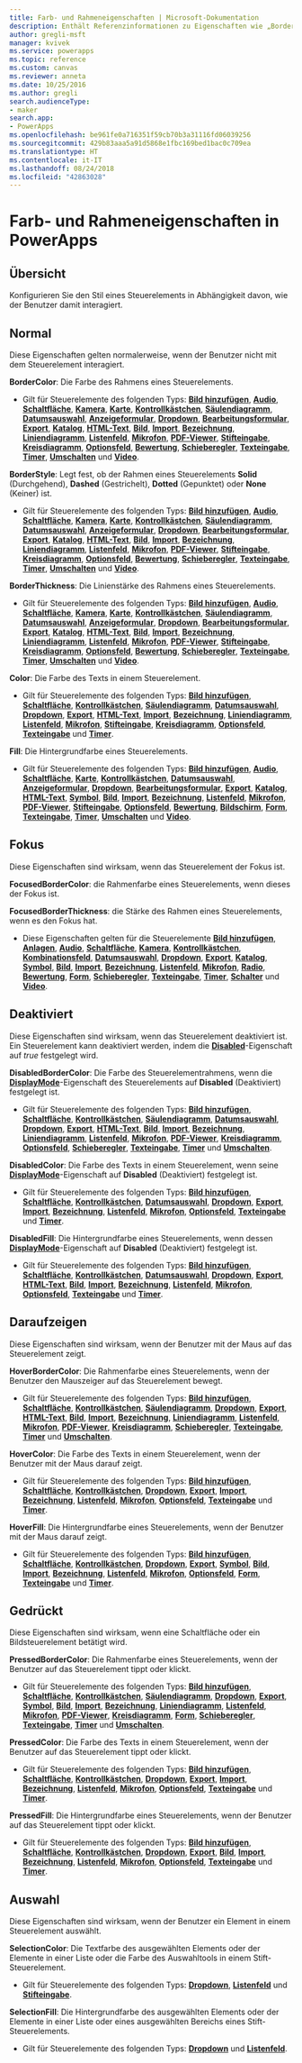 ```yaml
---
title: Farb- und Rahmeneigenschaften | Microsoft-Dokumentation
description: Enthält Referenzinformationen zu Eigenschaften wie „BorderColor“, „HoverBorderColor“ und „PressedBorderColor“.
author: gregli-msft
manager: kvivek
ms.service: powerapps
ms.topic: reference
ms.custom: canvas
ms.reviewer: anneta
ms.date: 10/25/2016
ms.author: gregli
search.audienceType:
- maker
search.app:
- PowerApps
ms.openlocfilehash: be961fe0a716351f59cb70b3a31116fd06039256
ms.sourcegitcommit: 429b83aaa5a91d5868e1fbc169bed1bac0c709ea
ms.translationtype: HT
ms.contentlocale: it-IT
ms.lasthandoff: 08/24/2018
ms.locfileid: "42863028"
---
```

# <a name="color-and-border-properties-in-powerapps"></a>Farb- und Rahmeneigenschaften in PowerApps
## <a name="overview"></a>Übersicht
Konfigurieren Sie den Stil eines Steuerelements in Abhängigkeit davon, wie der Benutzer damit interagiert.

## <a name="normal"></a>Normal
Diese Eigenschaften gelten normalerweise, wenn der Benutzer nicht mit dem Steuerelement interagiert.

**BorderColor**: Die Farbe des Rahmens eines Steuerelements.

* Gilt für Steuerelemente des folgenden Typs: **[Bild hinzufügen](control-add-picture.md)**, **[Audio](control-audio-video.md)**, **[Schaltfläche](control-button.md)**, **[Kamera](control-camera.md)**, **[Karte](control-card.md)**, **[Kontrollkästchen](control-check-box.md)**, **[Säulendiagramm](control-column-line-chart.md)**, **[Datumsauswahl](control-date-picker.md)**, **[Anzeigeformular](control-form-detail.md)**, **[Dropdown](control-drop-down.md)**, **[Bearbeitungsformular](control-form-detail.md)**, **[Export](control-export-import.md)**, **[Katalog](control-gallery.md)**, **[HTML-Text](control-html-text.md)**, **[Bild](control-image.md)**, **[Import](control-export-import.md)**, **[Bezeichnung](control-text-box.md)**, **[Liniendiagramm](control-column-line-chart.md)**, **[Listenfeld](control-list-box.md)**, **[Mikrofon](control-microphone.md)**, **[PDF-Viewer](control-pdf-viewer.md)**, **[Stifteingabe](control-pen-input.md)**, **[Kreisdiagramm](control-pie-chart.md)**, **[Optionsfeld](control-radio.md)**, **[Bewertung](control-rating.md)**, **[Schieberegler](control-slider.md)**, **[Texteingabe](control-text-input.md)**, **[Timer](control-timer.md)**, **[Umschalten](control-toggle.md)** und **[Video](control-audio-video.md)**.

**BorderStyle**: Legt fest, ob der Rahmen eines Steuerelements **Solid** (Durchgehend), **Dashed** (Gestrichelt), **Dotted** (Gepunktet) oder **None** (Keiner) ist.

* Gilt für Steuerelemente des folgenden Typs: **[Bild hinzufügen](control-add-picture.md)**, **[Audio](control-audio-video.md)**, **[Schaltfläche](control-button.md)**, **[Kamera](control-camera.md)**, **[Karte](control-card.md)**, **[Kontrollkästchen](control-check-box.md)**, **[Säulendiagramm](control-column-line-chart.md)**, **[Datumsauswahl](control-date-picker.md)**, **[Anzeigeformular](control-form-detail.md)**, **[Dropdown](control-drop-down.md)**, **[Bearbeitungsformular](control-form-detail.md)**, **[Export](control-export-import.md)**, **[Katalog](control-gallery.md)**, **[HTML-Text](control-html-text.md)**, **[Bild](control-image.md)**, **[Import](control-export-import.md)**, **[Bezeichnung](control-text-box.md)**, **[Liniendiagramm](control-column-line-chart.md)**, **[Listenfeld](control-list-box.md)**, **[Mikrofon](control-microphone.md)**, **[PDF-Viewer](control-pdf-viewer.md)**, **[Stifteingabe](control-pen-input.md)**, **[Kreisdiagramm](control-pie-chart.md)**, **[Optionsfeld](control-radio.md)**, **[Bewertung](control-rating.md)**, **[Schieberegler](control-slider.md)**, **[Texteingabe](control-text-input.md)**, **[Timer](control-timer.md)**, **[Umschalten](control-toggle.md)** und **[Video](control-audio-video.md)**.

**BorderThickness**: Die Linienstärke des Rahmens eines Steuerelements.

* Gilt für Steuerelemente des folgenden Typs: **[Bild hinzufügen](control-add-picture.md)**, **[Audio](control-audio-video.md)**, **[Schaltfläche](control-button.md)**, **[Kamera](control-camera.md)**, **[Karte](control-card.md)**, **[Kontrollkästchen](control-check-box.md)**, **[Säulendiagramm](control-column-line-chart.md)**, **[Datumsauswahl](control-date-picker.md)**, **[Anzeigeformular](control-form-detail.md)**, **[Dropdown](control-drop-down.md)**, **[Bearbeitungsformular](control-form-detail.md)**, **[Export](control-export-import.md)**, **[Katalog](control-gallery.md)**, **[HTML-Text](control-html-text.md)**, **[Bild](control-image.md)**, **[Import](control-export-import.md)**, **[Bezeichnung](control-text-box.md)**, **[Liniendiagramm](control-column-line-chart.md)**, **[Listenfeld](control-list-box.md)**, **[Mikrofon](control-microphone.md)**, **[PDF-Viewer](control-pdf-viewer.md)**, **[Stifteingabe](control-pen-input.md)**, **[Kreisdiagramm](control-pie-chart.md)**, **[Optionsfeld](control-radio.md)**, **[Bewertung](control-rating.md)**, **[Schieberegler](control-slider.md)**, **[Texteingabe](control-text-input.md)**, **[Timer](control-timer.md)**, **[Umschalten](control-toggle.md)** und **[Video](control-audio-video.md)**.

**Color**: Die Farbe des Texts in einem Steuerelement.

* Gilt für Steuerelemente des folgenden Typs: **[Bild hinzufügen](control-add-picture.md)**, **[Schaltfläche](control-button.md)**, **[Kontrollkästchen](control-check-box.md)**, **[Säulendiagramm](control-column-line-chart.md)**, **[Datumsauswahl](control-date-picker.md)**, **[Dropdown](control-drop-down.md)**, **[Export](control-export-import.md)**, **[HTML-Text](control-html-text.md)**, **[Import](control-export-import.md)**, **[Bezeichnung](control-text-box.md)**, **[Liniendiagramm](control-column-line-chart.md)**, **[Listenfeld](control-list-box.md)**, **[Mikrofon](control-microphone.md)**, **[Stifteingabe](control-pen-input.md)**, **[Kreisdiagramm](control-pie-chart.md)**, **[Optionsfeld](control-radio.md)**, **[Texteingabe](control-text-input.md)** und **[Timer](control-timer.md)**.

**Fill**: Die Hintergrundfarbe eines Steuerelements.

* Gilt für Steuerelemente des folgenden Typs: **[Bild hinzufügen](control-add-picture.md)**, **[Audio](control-audio-video.md)**, **[Schaltfläche](control-button.md)**, **[Karte](control-card.md)**, **[Kontrollkästchen](control-check-box.md)**, **[Datumsauswahl](control-date-picker.md)**, **[Anzeigeformular](control-form-detail.md)**, **[Dropdown](control-drop-down.md)**, **[Bearbeitungsformular](control-form-detail.md)**, **[Export](control-export-import.md)**, **[Katalog](control-gallery.md)**, **[HTML-Text](control-html-text.md)**, **[Symbol](control-shapes-icons.md)**, **[Bild](control-image.md)**, **[Import](control-export-import.md)**, **[Bezeichnung](control-text-box.md)**, **[Listenfeld](control-list-box.md)**, **[Mikrofon](control-microphone.md)**, **[PDF-Viewer](control-pdf-viewer.md)**, **[Stifteingabe](control-pen-input.md)**, **[Optionsfeld](control-radio.md)**, **[Bewertung](control-rating.md)**, **[Bildschirm](control-screen.md)**, **[Form](control-shapes-icons.md)**, **[Texteingabe](control-text-input.md)**, **[Timer](control-timer.md)**, **[Umschalten](control-toggle.md)** und **[Video](control-audio-video.md)**.

## <a name="focused"></a>Fokus
Diese Eigenschaften sind wirksam, wenn das Steuerelement der Fokus ist.

**FocusedBorderColor**: die Rahmenfarbe eines Steuerelements, wenn dieses der Fokus ist.

**FocusedBorderThickness**: die Stärke des Rahmen eines Steuerelements, wenn es den Fokus hat.

* Diese Eigenschaften gelten für die Steuerelemente **[Bild hinzufügen](control-add-picture.md)**, **[Anlagen](control-attachments.md)**, **[Audio](control-audio-video.md)**, **[Schaltfläche](control-button.md)**, **[Kamera](control-camera.md)**, **[Kontrollkästchen](control-check-box.md)**, **[Kombinationsfeld](control-combo-box.md)**, **[Datumsauswahl](control-date-picker.md)**, **[Dropdown](control-drop-down.md)**, **[Export](control-export-import.md)**, **[Katalog](control-gallery.md)**, **[Symbol](control-shapes-icons.md)**, **[Bild](control-image.md)**, **[Import](control-export-import.md)**, **[Bezeichnung](control-text-box.md)**, **[Listenfeld](control-list-box.md)**, **[Mikrofon](control-microphone.md)**, **[Radio](control-radio.md)**, **[Bewertung](control-rating.md)**, **[Form](control-shapes-icons.md)**, **[Schieberegler](control-slider.md)**, **[Texteingabe](control-text-input.md)**, **[Timer](control-timer.md)**, **[Schalter](control-toggle.md)** und **[Video](control-audio-video.md)**.

## <a name="disabled"></a>Deaktiviert
Diese Eigenschaften sind wirksam, wenn das Steuerelement deaktiviert ist.  Ein Steuerelement kann deaktiviert werden, indem die **[Disabled](properties-core.md)**-Eigenschaft auf *true* festgelegt wird.

**DisabledBorderColor**: Die Farbe des Steuerelementrahmens, wenn die **[DisplayMode](properties-core.md)**-Eigenschaft des Steuerelements auf **Disabled** (Deaktiviert) festgelegt ist.

* Gilt für Steuerelemente des folgenden Typs: **[Bild hinzufügen](control-add-picture.md)**, **[Schaltfläche](control-button.md)**, **[Kontrollkästchen](control-check-box.md)**, **[Säulendiagramm](control-column-line-chart.md)**, **[Datumsauswahl](control-date-picker.md)**, **[Dropdown](control-drop-down.md)**, **[Export](control-export-import.md)**, **[HTML-Text](control-html-text.md)**, **[Bild](control-image.md)**, **[Import](control-export-import.md)**, **[Bezeichnung](control-text-box.md)**, **[Liniendiagramm](control-column-line-chart.md)**, **[Listenfeld](control-list-box.md)**, **[Mikrofon](control-microphone.md)**, **[PDF-Viewer](control-pdf-viewer.md)**, **[Kreisdiagramm](control-pie-chart.md)**, **[Optionsfeld](control-radio.md)**, **[Schieberegler](control-slider.md)**, **[Texteingabe](control-text-input.md)**, **[Timer](control-timer.md)** und **[Umschalten](control-toggle.md)**.

**DisabledColor**: Die Farbe des Texts in einem Steuerelement, wenn seine **[DisplayMode](properties-core.md)**-Eigenschaft auf **Disabled** (Deaktiviert) festgelegt ist.

* Gilt für Steuerelemente des folgenden Typs: **[Bild hinzufügen](control-add-picture.md)**, **[Schaltfläche](control-button.md)**, **[Kontrollkästchen](control-check-box.md)**, **[Datumsauswahl](control-date-picker.md)**, **[Dropdown](control-drop-down.md)**, **[Export](control-export-import.md)**, **[Import](control-export-import.md)**, **[Bezeichnung](control-text-box.md)**, **[Listenfeld](control-list-box.md)**, **[Mikrofon](control-microphone.md)**, **[Optionsfeld](control-radio.md)**, **[Texteingabe](control-text-input.md)** und **[Timer](control-timer.md)**.

**DisabledFill**: Die Hintergrundfarbe eines Steuerelements, wenn dessen **[DisplayMode](properties-core.md)**-Eigenschaft auf **Disabled** (Deaktiviert) festgelegt ist.

* Gilt für Steuerelemente des folgenden Typs: **[Bild hinzufügen](control-add-picture.md)**, **[Schaltfläche](control-button.md)**, **[Kontrollkästchen](control-check-box.md)**, **[Datumsauswahl](control-date-picker.md)**, **[Dropdown](control-drop-down.md)**, **[Export](control-export-import.md)**, **[HTML-Text](control-html-text.md)**, **[Bild](control-image.md)**, **[Import](control-export-import.md)**, **[Bezeichnung](control-text-box.md)**, **[Listenfeld](control-list-box.md)**, **[Mikrofon](control-microphone.md)**, **[Optionsfeld](control-radio.md)**, **[Texteingabe](control-text-input.md)** und **[Timer](control-timer.md)**.

## <a name="hover"></a>Daraufzeigen
Diese Eigenschaften sind wirksam, wenn der Benutzer mit der Maus auf das Steuerelement zeigt.

**HoverBorderColor**: Die Rahmenfarbe eines Steuerelements, wenn der Benutzer den Mauszeiger auf das Steuerelement bewegt.

* Gilt für Steuerelemente des folgenden Typs: **[Bild hinzufügen](control-add-picture.md)**, **[Schaltfläche](control-button.md)**, **[Kontrollkästchen](control-check-box.md)**, **[Säulendiagramm](control-column-line-chart.md)**, **[Dropdown](control-drop-down.md)**, **[Export](control-export-import.md)**, **[HTML-Text](control-html-text.md)**, **[Bild](control-image.md)**, **[Import](control-export-import.md)**, **[Bezeichnung](control-text-box.md)**, **[Liniendiagramm](control-column-line-chart.md)**, **[Listenfeld](control-list-box.md)**, **[Mikrofon](control-microphone.md)**, **[PDF-Viewer](control-pdf-viewer.md)**, **[Kreisdiagramm](control-pie-chart.md)**, **[Schieberegler](control-slider.md)**, **[Texteingabe](control-text-input.md)**, **[Timer](control-timer.md)** und **[Umschalten](control-toggle.md)**.

**HoverColor**: Die Farbe des Texts in einem Steuerelement, wenn der Benutzer mit der Maus darauf zeigt.

* Gilt für Steuerelemente des folgenden Typs: **[Bild hinzufügen](control-add-picture.md)**, **[Schaltfläche](control-button.md)**, **[Kontrollkästchen](control-check-box.md)**, **[Dropdown](control-drop-down.md)**, **[Export](control-export-import.md)**, **[Import](control-export-import.md)**, **[Bezeichnung](control-text-box.md)**, **[Listenfeld](control-list-box.md)**, **[Mikrofon](control-microphone.md)**, **[Optionsfeld](control-radio.md)**, **[Texteingabe](control-text-input.md)** und **[Timer](control-timer.md)**.

**HoverFill**: Die Hintergrundfarbe eines Steuerelements, wenn der Benutzer mit der Maus darauf zeigt.

* Gilt für Steuerelemente des folgenden Typs: **[Bild hinzufügen](control-add-picture.md)**, **[Schaltfläche](control-button.md)**, **[Kontrollkästchen](control-check-box.md)**, **[Dropdown](control-drop-down.md)**, **[Export](control-export-import.md)**, **[Symbol](control-shapes-icons.md)**, **[Bild](control-image.md)**, **[Import](control-export-import.md)**, **[Bezeichnung](control-text-box.md)**, **[Listenfeld](control-list-box.md)**, **[Mikrofon](control-microphone.md)**, **[Optionsfeld](control-radio.md)**, **[Form](control-shapes-icons.md)**, **[Texteingabe](control-text-input.md)** und **[Timer](control-timer.md)**.

## <a name="pressed"></a>Gedrückt
Diese Eigenschaften sind wirksam, wenn eine Schaltfläche oder ein Bildsteuerelement betätigt wird.

**PressedBorderColor**: Die Rahmenfarbe eines Steuerelements, wenn der Benutzer auf das Steuerelement tippt oder klickt.

* Gilt für Steuerelemente des folgenden Typs: **[Bild hinzufügen](control-add-picture.md)**, **[Schaltfläche](control-button.md)**, **[Kontrollkästchen](control-check-box.md)**, **[Säulendiagramm](control-column-line-chart.md)**, **[Dropdown](control-drop-down.md)**, **[Export](control-export-import.md)**, **[Symbol](control-shapes-icons.md)**, **[Bild](control-image.md)**, **[Import](control-export-import.md)**, **[Bezeichnung](control-text-box.md)**, **[Liniendiagramm](control-column-line-chart.md)**, **[Listenfeld](control-list-box.md)**, **[Mikrofon](control-microphone.md)**, **[PDF-Viewer](control-pdf-viewer.md)**, **[Kreisdiagramm](control-pie-chart.md)**, **[Form](control-shapes-icons.md)**, **[Schieberegler](control-slider.md)**, **[Texteingabe](control-text-input.md)**, **[Timer](control-timer.md)** und **[Umschalten](control-toggle.md)**.

**PressedColor**: Die Farbe des Texts in einem Steuerelement, wenn der Benutzer auf das Steuerelement tippt oder klickt.

* Gilt für Steuerelemente des folgenden Typs: **[Bild hinzufügen](control-add-picture.md)**, **[Schaltfläche](control-button.md)**, **[Kontrollkästchen](control-check-box.md)**, **[Dropdown](control-drop-down.md)**, **[Export](control-export-import.md)**, **[Import](control-export-import.md)**, **[Bezeichnung](control-text-box.md)**, **[Listenfeld](control-list-box.md)**, **[Mikrofon](control-microphone.md)**, **[Optionsfeld](control-radio.md)**, **[Texteingabe](control-text-input.md)** und **[Timer](control-timer.md)**.

**PressedFill**: Die Hintergrundfarbe eines Steuerelements, wenn der Benutzer auf das Steuerelement tippt oder klickt.

* Gilt für Steuerelemente des folgenden Typs: **[Bild hinzufügen](control-add-picture.md)**, **[Schaltfläche](control-button.md)**, **[Kontrollkästchen](control-check-box.md)**, **[Dropdown](control-drop-down.md)**, **[Export](control-export-import.md)**, **[Bild](control-image.md)**, **[Import](control-export-import.md)**, **[Bezeichnung](control-text-box.md)**, **[Listenfeld](control-list-box.md)**, **[Mikrofon](control-microphone.md)**, **[Optionsfeld](control-radio.md)**, **[Texteingabe](control-text-input.md)** und **[Timer](control-timer.md)**.

## <a name="selection"></a>Auswahl
Diese Eigenschaften sind wirksam, wenn der Benutzer ein Element in einem Steuerelement auswählt.

**SelectionColor**: Die Textfarbe des ausgewählten Elements oder der Elemente in einer Liste oder die Farbe des Auswahltools in einem Stift-Steuerelement.

* Gilt für Steuerelemente des folgenden Typs: **[Dropdown](control-drop-down.md)**, **[Listenfeld](control-list-box.md)** und **[Stifteingabe](control-pen-input.md)**.

**SelectionFill**: Die Hintergrundfarbe des ausgewählten Elements oder der Elemente in einer Liste oder eines ausgewählten Bereichs eines Stift-Steuerelements.

* Gilt für Steuerelemente des folgenden Typs: **[Dropdown](control-drop-down.md)** und **[Listenfeld](control-list-box.md)**.

